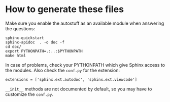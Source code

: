 How to generate these files
===========================

Make sure you enable the autostuff as an available module when answering
the questions:

    sphinx-quickstart
    sphinx-apidoc  . -o doc -f
    cd doc/
    export PYTHONPATH=.:..:$PYTHONPATH
    make html

In case of problems, check your PYTHONPATH which give Sphinx access to
the modules. Also check the `conf.py` for the extension:

    extensions = ['sphinx.ext.autodoc', 'sphinx.ext.viewcode']

`__init__` methods are not documented by default, so you may have to
customize the `conf.py`.
